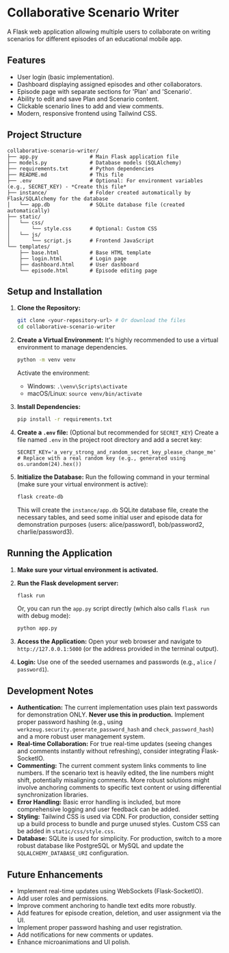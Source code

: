 # Collaborative Scenario Writer

A Flask web application allowing multiple users to collaborate on writing scenarios for different episodes of an educational mobile app.

## Features

* User login (basic implementation).
* Dashboard displaying assigned episodes and other collaborators.
* Episode page with separate sections for 'Plan' and 'Scenario'.
* Ability to edit and save Plan and Scenario content.
* Clickable scenario lines to add and view comments.
* Modern, responsive frontend using Tailwind CSS.

## Project Structure

```
collaborative-scenario-writer/
├── app.py                 # Main Flask application file
├── models.py              # Database models (SQLAlchemy)
├── requirements.txt       # Python dependencies
├── README.md              # This file
├── .env                   # Optional: For environment variables (e.g., SECRET_KEY) - *Create this file*
├── instance/              # Folder created automatically by Flask/SQLAlchemy for the database
│   └── app.db             # SQLite database file (created automatically)
├── static/
│   └── css/
│       └── style.css      # Optional: Custom CSS
│   └── js/
│       └── script.js      # Frontend JavaScript
└── templates/
    ├── base.html          # Base HTML template
    ├── login.html         # Login page
    ├── dashboard.html     # User dashboard
    └── episode.html       # Episode editing page
```

## Setup and Installation

1.  **Clone the Repository:**
    ```bash
    git clone <your-repository-url> # Or download the files
    cd collaborative-scenario-writer
    ```

2.  **Create a Virtual Environment:**
    It's highly recommended to use a virtual environment to manage dependencies.
    ```bash
    python -m venv venv
    ```
    Activate the environment:
    * Windows: `.\venv\Scripts\activate`
    * macOS/Linux: `source venv/bin/activate`

3.  **Install Dependencies:**
    ```bash
    pip install -r requirements.txt
    ```

4.  **Create a `.env` file:** (Optional but recommended for `SECRET_KEY`)
    Create a file named `.env` in the project root directory and add a secret key:
    ```
    SECRET_KEY='a_very_strong_and_random_secret_key_please_change_me'
    # Replace with a real random key (e.g., generated using os.urandom(24).hex())
    ```

5.  **Initialize the Database:**
    Run the following command in your terminal (make sure your virtual environment is active):
    ```bash
    flask create-db
    ```
    This will create the `instance/app.db` SQLite database file, create the necessary tables, and seed some initial user and episode data for demonstration purposes (users: alice/password1, bob/password2, charlie/password3).

## Running the Application

1.  **Make sure your virtual environment is activated.**

2.  **Run the Flask development server:**
    ```bash
    flask run
    ```
    Or, you can run the `app.py` script directly (which also calls `flask run` with debug mode):
    ```bash
    python app.py
    ```

3.  **Access the Application:**
    Open your web browser and navigate to `http://127.0.0.1:5000` (or the address provided in the terminal output).

4.  **Login:**
    Use one of the seeded usernames and passwords (e.g., `alice` / `password1`).

## Development Notes

* **Authentication:** The current implementation uses plain text passwords for demonstration ONLY. **Never use this in production.** Implement proper password hashing (e.g., using `werkzeug.security.generate_password_hash` and `check_password_hash`) and a more robust user management system.
* **Real-time Collaboration:** For true real-time updates (seeing changes and comments instantly without refreshing), consider integrating Flask-SocketIO.
* **Commenting:** The current comment system links comments to line numbers. If the scenario text is heavily edited, the line numbers might shift, potentially misaligning comments. More robust solutions might involve anchoring comments to specific text content or using differential synchronization libraries.
* **Error Handling:** Basic error handling is included, but more comprehensive logging and user feedback can be added.
* **Styling:** Tailwind CSS is used via CDN. For production, consider setting up a build process to bundle and purge unused styles. Custom CSS can be added in `static/css/style.css`.
* **Database:** SQLite is used for simplicity. For production, switch to a more robust database like PostgreSQL or MySQL and update the `SQLALCHEMY_DATABASE_URI` configuration.

## Future Enhancements

* Implement real-time updates using WebSockets (Flask-SocketIO).
* Add user roles and permissions.
* Improve comment anchoring to handle text edits more robustly.
* Add features for episode creation, deletion, and user assignment via the UI.
* Implement proper password hashing and user registration.
* Add notifications for new comments or updates.
* Enhance microanimations and UI polish.
